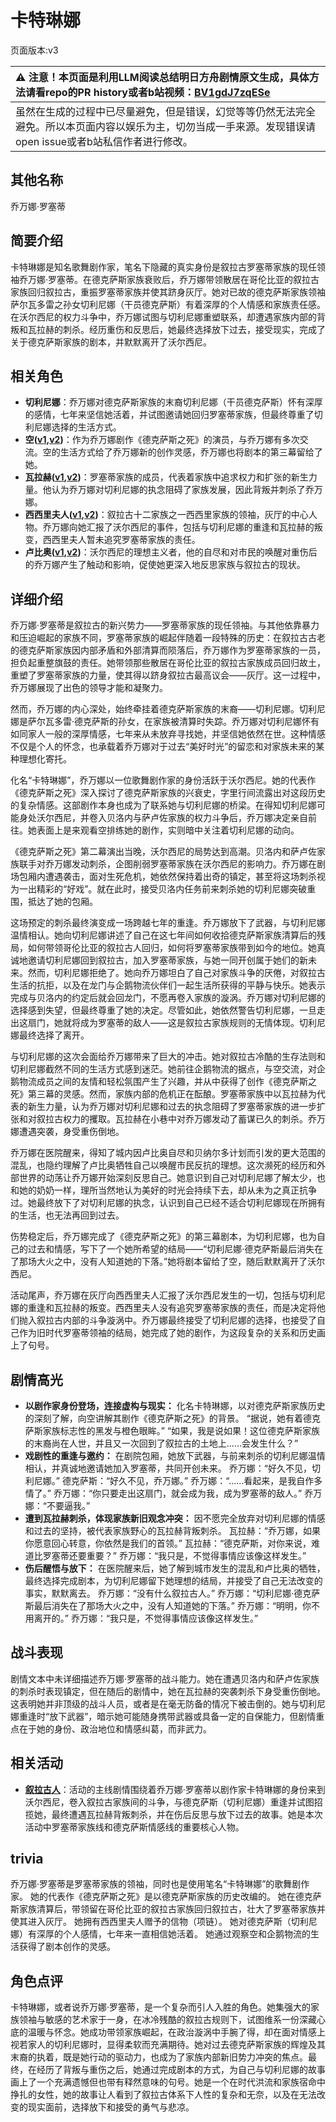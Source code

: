 # 卡特琳娜
页面版本:v3
 

| :warning: 注意！本页面是利用LLM阅读总结明日方舟剧情原文生成，具体方法请看repo的PR history或者b站视频：[BV1gdJ7zqESe](https://www.bilibili.com/video/BV1gdJ7zqESe/)         |
|:----------------------------|
| 虽然在生成的过程中已尽量避免，但是错误，幻觉等等仍然无法完全避免。所以本页面内容以娱乐为主，切勿当成一手来源。发现错误请open issue或者b站私信作者进行修改。|



## 其他名称
乔万娜·罗塞蒂
## 简要介绍
卡特琳娜是知名歌舞剧作家，笔名下隐藏的真实身份是叙拉古罗塞蒂家族的现任领袖乔万娜·罗塞蒂。在德克萨斯家族衰败后，乔万娜带领散居在哥伦比亚的叙拉古家族回归叙拉古，重振罗塞蒂家族并使其跻身灰厅。她对已故的德克萨斯家族领袖萨尔瓦多雷之孙女切利尼娜（干员德克萨斯）有着深厚的个人情感和家族责任感。在沃尔西尼的权力斗争中，乔万娜试图与切利尼娜重塑联系，却遭遇家族内部的背叛和瓦拉赫的刺杀。经历重伤和反思后，她最终选择放下过去，接受现实，完成了关于德克萨斯家族的剧本，并默默离开了沃尔西尼。
## 相关角色
-   **切利尼娜**：乔万娜对德克萨斯家族的末裔切利尼娜（干员德克萨斯）怀有深厚的感情，七年来坚信她活着，并试图邀请她回归罗塞蒂家族，但最终尊重了切利尼娜选择的生活方式。
-   **空([v1](../chars/char_101_sora.md),[v2](char_101_sora.md))**：作为乔万娜剧作《德克萨斯之死》的演员，与乔万娜有多次交流。空的生活方式给了乔万娜新的创作灵感，乔万娜也将剧本的第三幕留给了她。
-   **瓦拉赫([v1](../chars/extended_char_wa_la_he.md),[v2](extended_char_wa_la_he.md))**：罗塞蒂家族的成员，代表着家族中追求权力和扩张的新生力量。他认为乔万娜对切利尼娜的执念阻碍了家族发展，因此背叛并刺杀了乔万娜。
-   **西西里夫人([v1](../chars/extended_char_xi_xi_li_fu_ren.md),[v2](extended_char_xi_xi_li_fu_ren.md))**：叙拉古十二家族之一西西里家族的领袖，灰厅的中心人物。乔万娜向她汇报了沃尔西尼的事件，包括与切利尼娜的重逢和瓦拉赫的叛变，西西里夫人暂未追究罗塞蒂家族的责任。
-   **卢比奥([v1](../chars/extended_char_lu_bi_ao.md),[v2](extended_char_lu_bi_ao.md))**：沃尔西尼的理想主义者，他的自尽和对市民的唤醒对重伤后的乔万娜产生了触动和影响，促使她更深入地反思家族与叙拉古的现状。
## 详细介绍
乔万娜·罗塞蒂是叙拉古的新兴势力——罗塞蒂家族的现任领袖。与其他依靠暴力和压迫崛起的家族不同，罗塞蒂家族的崛起伴随着一段特殊的历史：在叙拉古古老的德克萨斯家族因内部矛盾和外部清算而陨落后，乔万娜作为罗塞蒂家族的一员，担负起重整旗鼓的责任。她带领那些散居在哥伦比亚的叙拉古家族成员回归故土，重塑了罗塞蒂家族的力量，使其得以跻身叙拉古最高议会——灰厅。这一过程中，乔万娜展现了出色的领导才能和凝聚力。

然而，乔万娜的内心深处，始终牵挂着德克萨斯家族的末裔——切利尼娜。切利尼娜是萨尔瓦多雷·德克萨斯的孙女，在家族被清算时失踪。乔万娜对切利尼娜怀有如同家人一般的深厚情感，七年来从未放弃寻找她，并坚信她依然在世。这种情感不仅是个人的怀念，也承载着乔万娜对于过去“美好时光”的留恋和对家族未来的某种理想化寄托。

化名“卡特琳娜”，乔万娜以一位歌舞剧作家的身份活跃于沃尔西尼。她的代表作《德克萨斯之死》深入探讨了德克萨斯家族的兴衰史，字里行间流露出对这段历史的复杂情感。这部剧作本身也成为了联系她与切利尼娜的桥梁。在得知切利尼娜可能身处沃尔西尼，并卷入贝洛内与萨卢佐家族的权力斗争后，乔万娜决定亲自前往。她表面上是来观看空排练她的剧作，实则暗中关注着切利尼娜的动向。

《德克萨斯之死》第二幕演出当晚，沃尔西尼的局势达到高潮。贝洛内和萨卢佐家族联手对乔万娜发动刺杀，企图削弱罗塞蒂家族在沃尔西尼的影响力。乔万娜在剧场包厢内遭遇袭击，面对生死危机，她依然保持着出奇的镇定，甚至将这场刺杀视为一出精彩的“好戏”。就在此时，接受贝洛内任务前来刺杀她的切利尼娜突破重围，抵达了她的包厢。

这场预定的刺杀最终演变成一场跨越七年的重逢。乔万娜放下了武器，与切利尼娜温情相认。她向切利尼娜讲述了自己在这七年间如何收拾德克萨斯家族清算后的残局，如何带领哥伦比亚的叙拉古人回归，如何将罗塞蒂家族带到如今的地位。她真诚地邀请切利尼娜回到叙拉古，加入罗塞蒂家族，与她一同开创属于她们的新未来。然而，切利尼娜拒绝了。她向乔万娜坦白了自己对家族斗争的厌倦，对叙拉古生活的抗拒，以及在龙门与企鹅物流伙伴们一起生活所获得的平静与快乐。她表示完成与贝洛内的约定后就会回龙门，不愿再卷入家族的漩涡。乔万娜对切利尼娜的选择感到失望，但最终尊重了她的决定。尽管如此，她依然警告切利尼娜，一旦走出这扇门，她就将成为罗塞蒂的敌人——这是叙拉古家族规则的无情体现。切利尼娜最终选择了离开。

与切利尼娜的这次会面给乔万娜带来了巨大的冲击。她对叙拉古冷酷的生存法则和切利尼娜截然不同的生活方式感到迷茫。她前往企鹅物流的据点，与空交流，对企鹅物流成员之间的友情和轻松氛围产生了兴趣，并从中获得了创作《德克萨斯之死》第三幕的灵感。然而，家族内部的危机正在酝酿。罗塞蒂家族中以瓦拉赫为代表的新生力量，认为乔万娜对切利尼娜和过去的执念阻碍了罗塞蒂家族的进一步扩张和对叙拉古权力的攫取。瓦拉赫在小巷中对乔万娜发动了蓄谋已久的刺杀。乔万娜遭遇突袭，身受重伤倒地。

乔万娜在医院醒来，得知了城内因卢比奥自尽和贝纳尔多计划而引发的更大范围的混乱，也隐约理解了卢比奥牺牲自己以唤醒市民反抗的理想。这次濒死的经历和外部世界的动荡让乔万娜开始深刻反思自己。她意识到自己对切利尼娜了解太少，也和她的奶奶一样，理所当然地认为美好的时光会持续下去，却从未为之真正抗争过。她最终放下了对切利尼娜的执念，认识到自己已经不适合切利尼娜现在所拥有的生活，也无法再回到过去。

伤势稳定后，乔万娜完成了《德克萨斯之死》的第三幕剧本，为切利尼娜，也为自己的过去和情感，写下了一个她所希望的结局——“切利尼娜·德克萨斯最后消失在了那场大火之中，没有人知道她的下落。”她将剧本留给了空，随后默默离开了沃尔西尼。

活动尾声，乔万娜在灰厅向西西里夫人汇报了沃尔西尼发生的一切，包括与切利尼娜的重逢和瓦拉赫的叛变。西西里夫人没有追究罗塞蒂家族的责任，而是决定将他们抛入叙拉古内部的斗争漩涡中。乔万娜最终接受了切利尼娜的选择，也接受了自己作为旧时代罗塞蒂领袖的结局，她完成了她的剧作，为这段复杂的关系和历史画上了句号。
## 剧情高光
*   **以剧作家身份登场，连接虚构与现实：** 化名卡特琳娜，以对德克萨斯家族历史的深刻了解，向空讲解其剧作《德克萨斯之死》的背景。
    “据说，她有着德克萨斯家族标志性的黑发与橙色眼眸。”
    “如果，我是说如果！这位德克萨斯家族的末裔尚在人世，并且又一次回到了叙拉古的土地上......会发生什么？”
*   **戏剧性的重逢与邀约：** 在剧院包厢，她放下武器，与前来刺杀的切利尼娜温情相认，并真诚地邀请她加入罗塞蒂，共同开创未来。
    乔万娜：“好久不见，切利尼娜。”
    德克萨斯：“好久不见，乔万娜。”
    乔万娜：“......看起来，是我自作多情了。”
    乔万娜：“你只要走出这扇门，就会成为我，成为罗塞蒂的敌人。”
    乔万娜：“不要逼我。”
*   **遭到瓦拉赫刺杀，体现家族新旧观念冲突：** 因不愿完全放弃对切利尼娜的情感和过去的坚持，被代表家族野心的瓦拉赫背叛刺杀。
    瓦拉赫：“乔万娜，如果你愿意回心转意，你依然是我们的首领。”
    瓦拉赫：“德克萨斯，对你来说，难道比罗塞蒂还要重要？”
    乔万娜：“我只是，不觉得事情应该像这样发生。”
*   **伤后醒悟与放下：** 在医院醒来后，她了解到城市发生的混乱和卢比奥的牺牲，最终选择完成剧本，为切利尼娜留下她理想的结局，并接受了自己无法改变的事实，默默离去。
    乔万娜：“没有什么叙拉古人。”
    乔万娜：“切利尼娜·德克萨斯最后消失在了那场大火之中，没有人知道她的下落。”
    乔万娜：“明明，你不用离开的。”
    乔万娜：“我只是，不觉得事情应该像这样发生。”
## 战斗表现
剧情文本中未详细描述乔万娜·罗塞蒂的战斗能力。她在遭遇贝洛内和萨卢佐家族的刺杀时表现镇定，但在随后的剧情中，她在瓦拉赫的突袭刺杀下身受重伤倒地。这表明她并非顶级的战斗人员，或者是在毫无防备的情况下被击倒的。她与切利尼娜重逢时“放下武器”，暗示她可能随身携带武器或具备一定的自保能力，但剧情重点在于她的身份、政治地位和情感纠葛，而非武力。
## 相关活动
-   **[叙拉古人](../stories/act21side.md)**：活动的主线剧情围绕着乔万娜·罗塞蒂以剧作家卡特琳娜的身份来到沃尔西尼，卷入叙拉古家族间的斗争，与德克萨斯（切利尼娜）重逢并试图招揽她，最终遭遇瓦拉赫背叛刺杀，并在伤后反思与放下过去的故事。她是本次活动中罗塞蒂家族线和德克萨斯情感线的重要核心人物。
## trivia
乔万娜·罗塞蒂是罗塞蒂家族的领袖，同时也是使用笔名“卡特琳娜”的歌舞剧作家。
她的代表作《德克萨斯之死》是以德克萨斯家族的历史改编的。
她在德克萨斯家族清算后，带领留在哥伦比亚的叙拉古家族回归叙拉古，壮大了罗塞蒂家族并使其进入灰厅。
她拥有西西里夫人赠予的信物（项链）。
她对德克萨斯（切利尼娜）有深厚的个人感情，七年来一直相信她活着。
她通过观察空和企鹅物流的生活获得了剧本创作的灵感。
## 角色点评
卡特琳娜，或者说乔万娜·罗塞蒂，是一个复杂而引人入胜的角色。她集强大的家族领袖与敏感的艺术家于一身，在冰冷残酷的叙拉古规则下，试图维系一份深藏心底的温暖与怀念。她成功带领家族崛起，在政治漩涡中手腕了得，却在面对情感上视若家人的切利尼娜时，显得柔软而充满期待。她对过去德克萨斯家族的辉煌及其末裔的执着，既是她行动的驱动力，也成为了家族内部新旧势力冲突的焦点。最终，在经历了背叛与重伤之后，她通过完成剧本的方式，为自己与切利尼娜的故事画上了一个充满遗憾但也带有释然意味的句号。她是一个在时代洪流和家族宿命中挣扎的女性，她的故事让人看到了叙拉古体系下人性的复杂和无奈，以及在无法改变的现实面前，选择放下和接受的勇气与悲凉。